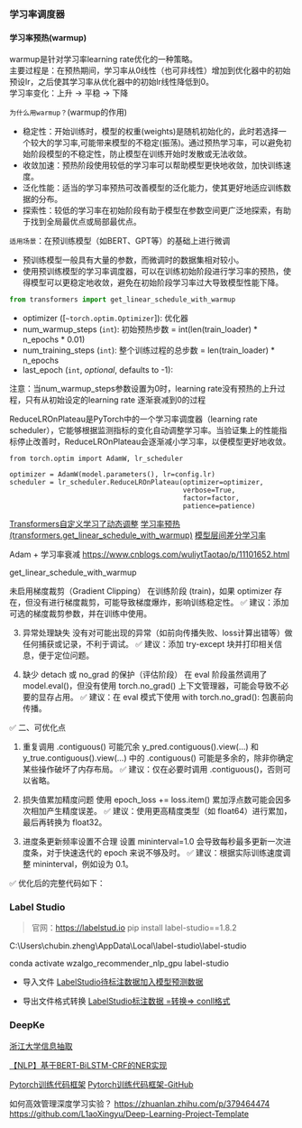 ### 学习率调度器
#### 学习率预热(warmup)
warmup是针对学习率learning rate优化的一种策略。 <br>
主要过程是：在预热期间，学习率从0线性（也可非线性）增加到优化器中的初始预设lr，之后使其学习率从优化器中的初始lr线性降低到0。<br>
学习率变化：上升 -> 平稳 -> 下降 <br>

`为什么用warmup？`(warmup的作用)
+ 稳定性：开始训练时，模型的权重(weights)是随机初始化的，此时若选择一个较大的学习率,可能带来模型的不稳定(振荡)。通过预热学习率，可以避免初始阶段模型的不稳定性，防止模型在训练开始时发散或无法收敛。
+ 收敛加速：预热阶段使用较低的学习率可以帮助模型更快地收敛，加快训练速度。
+ 泛化性能：适当的学习率预热可改善模型的泛化能力，使其更好地适应训练数据的分布。
+ 探索性：较低的学习率在初始阶段有助于模型在参数空间更广泛地探索，有助于找到全局最优点或局部最优点。

`适用场景`：在预训练模型（如BERT、GPT等）的基础上进行微调
+ 预训练模型一般具有大量的参数，而微调时的数据集相对较小。
+ 使用预训练模型的学习率调度器，可以在训练初始阶段进行学习率的预热，使得模型可以更稳定地收敛，避免在初始阶段学习率过大导致模型性能下降。


```python
from transformers import get_linear_schedule_with_warmup
```
+ optimizer ([`~torch.optim.Optimizer`]): 优化器
+ num_warmup_steps (`int`): 初始预热步数 = int(len(train_loader) * n_epochs * 0.01)
+ num_training_steps (`int`): 整个训练过程的总步数 = len(train_loader) * n_epochs
+ last_epoch (`int`, *optional*, defaults to -1):

注意：当num_warmup_steps参数设置为0时，learning rate没有预热的上升过程，只有从初始设定的learning rate 逐渐衰减到0的过程


ReduceLROnPlateau是PyTorch中的一个学习率调度器（learning rate scheduler），它能够根据监测指标的变化自动调整学习率。当验证集上的性能指标停止改善时，ReduceLROnPlateau会逐渐减小学习率，以便模型更好地收敛。
```
from torch.optim import AdamW, lr_scheduler

optimizer = AdamW(model.parameters(), lr=config.lr)
scheduler = lr_scheduler.ReduceLROnPlateau(optimizer=optimizer,
                                           verbose=True,
                                           factor=factor,
                                           patience=patience)
```

[Transformers自定义学习了动态调整](https://www.ylkz.life/deeplearning/p10462014/)
[学习率预热(transformers.get_linear_schedule_with_warmup)](https://blog.csdn.net/orangerfun/article/details/120400247)
[模型层间差分学习率](https://www.cnblogs.com/gongyanzh/p/16127167.html)


Adam + 学习率衰减
https://www.cnblogs.com/wuliytTaotao/p/11101652.html


get_linear_schedule_with_warmup


未启用梯度裁剪（Gradient Clipping）
在训练阶段 (train)，如果 optimizer 存在，但没有进行梯度裁剪，可能导致梯度爆炸，影响训练稳定性。
✅ 建议：添加可选的梯度裁剪参数，并在训练中使用。
 
3. 异常处理缺失
没有对可能出现的异常（如前向传播失败、loss计算出错等）做任何捕获或记录，不利于调试。
✅ 建议：添加 try-except 块并打印相关信息，便于定位问题。
 
4. 缺少 detach 或 no_grad 的保护（评估阶段）
在 eval 阶段虽然调用了 model.eval()，但没有使用 torch.no_grad() 上下文管理器，可能会导致不必要的显存占用。
✅ 建议：在 eval 模式下使用 with torch.no_grad(): 包裹前向传播。
 
✅ 二、可优化点
1. 重复调用 .contiguous() 可能冗余
y_pred.contiguous().view(...) 和 y_true.contiguous().view(...) 中的 .contiguous() 可能是多余的，除非你确定某些操作破坏了内存布局。
✅ 建议：仅在必要时调用 .contiguous()，否则可以省略。
 
2. 损失值累加精度问题
使用 epoch_loss += loss.item() 累加浮点数可能会因多次相加产生精度误差。
✅ 建议：使用更高精度类型（如 float64）进行累加，最后再转换为 float32。
 
3. 进度条更新频率设置不合理
设置 mininterval=1.0 会导致每秒最多更新一次进度条，对于快速迭代的 epoch 来说不够及时。
✅ 建议：根据实际训练速度调整 mininterval，例如设为 0.1。
 
✅ 优化后的完整代码如下：


### Label Studio
> 官网：https://labelstud.io
> pip install label-studio==1.8.2

C:\Users\chubin.zheng\AppData\Local\label-studio\label-studio

conda activate wzalgo_recommender_nlp_gpu
label-studio

+ 导入文件
[LabelStudio待标注数据加入模型预测数据](https://labelstud.io/guide/predictions)

+ 导出文件格式转换
[LabelStudio标注数据 =转换=> conll格式](https://github.com/HumanSignal/label-studio-converter/blob/master/tests/test_export_conll.py)


### DeepKe
[浙江大学信息抽取](https://github.com/zjunlp/DeepKE/tree/2.2.6)


[【NLP】基于BERT-BiLSTM-CRF的NER实现](https://zhuanlan.zhihu.com/p/518834713)

[Pytorch训练代码框架](https://zhuanlan.zhihu.com/p/484937009)
[Pytorch训练代码框架-GitHub](https://github.com/ifwind/code_framework_pytorch/)


如何高效管理深度学习实验？
https://zhuanlan.zhihu.com/p/379464474
https://github.com/L1aoXingyu/Deep-Learning-Project-Template
